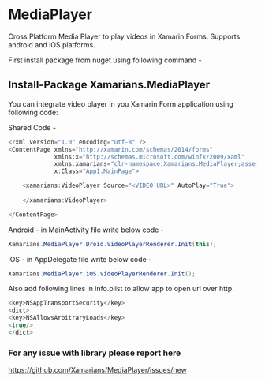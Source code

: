 # MediaPlayer
Cross Platform Media Player to play videos in Xamarin.Forms. Supports android and iOS platforms.

First install package from nuget using following command -
## Install-Package Xamarians.MediaPlayer

You can integrate video player in you Xamarin Form application using following code:

 Shared Code -
 
```c#
<?xml version="1.0" encoding="utf-8" ?>
<ContentPage xmlns="http://xamarin.com/schemas/2014/forms"
             xmlns:x="http://schemas.microsoft.com/winfx/2009/xaml"
             xmlns:xamarians="clr-namespace:Xamarians.MediaPlayer;assembly=Xamarians.MediaPlayer"
             x:Class="App1.MainPage">

    <xamarians:VideoPlayer Source="<VIDEO URL>" AutoPlay="True">
        
    </xamarians:VideoPlayer>

</ContentPage>
```

Android - in MainActivity file write below code -
```c#
Xamarians.MediaPlayer.Droid.VideoPlayerRenderer.Init(this);
```

iOS - in AppDelegate file write below code -
```c#
Xamarians.MediaPlayer.iOS.VideoPlayerRenderer.Init();
```
Also add following lines in info.plist to allow app to open url over http.
```c#
<key>NSAppTransportSecurity</key>
<dict>
<key>NSAllowsArbitraryLoads</key>
<true/>
</dict>
```


### For any issue with library please report here 
https://github.com/Xamarians/MediaPlayer/issues/new
